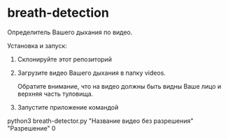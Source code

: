 # breath-detection
Определитель Вашего дыхания по видео.

Установка и запуск:
1. Склонируйте этот репозиторий
2. Загрузите видео Вашего дыхания в папку videos.
   
   Обратите внимание, что на видео должны быть видны
Ваше лицо и верхняя часть туловища.
   
3. Запустите приложение командой

python3 breath-detector.py "Название видео без разрешения" "Разрешение" 0
